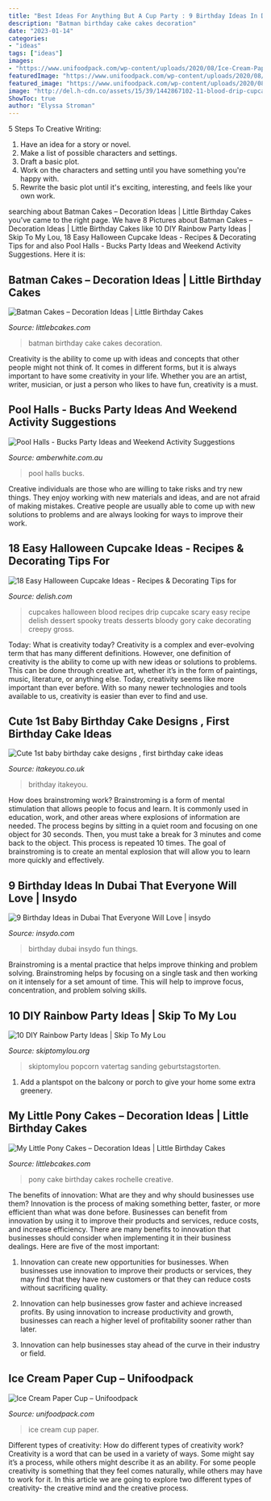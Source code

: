 ```yaml
---
title: "Best Ideas For Anything But A Cup Party : 9 Birthday Ideas In Dubai That Everyone Will Love"
description: "Batman birthday cake cakes decoration"
date: "2023-01-14"
categories:
- "ideas"
tags: ["ideas"]
images:
- "https://www.unifoodpack.com/wp-content/uploads/2020/08/Ice-Cream-Paper-Cup-3.jpg"
featuredImage: "https://www.unifoodpack.com/wp-content/uploads/2020/08/Ice-Cream-Paper-Cup-3.jpg"
featured_image: "https://www.unifoodpack.com/wp-content/uploads/2020/08/Ice-Cream-Paper-Cup-3.jpg"
image: "http://del.h-cdn.co/assets/15/39/1442867102-11-blood-drip-cupcakes.jpg"
ShowToc: true
author: "Elyssa Stroman"
---
```



5 Steps To Creative Writing:
1. Have an idea for a story or novel.
2. Make a list of possible characters and settings.
3. Draft a basic plot.
4. Work on the characters and setting until you have something you're happy with.
5. Rewrite the basic plot until it's exciting, interesting, and feels like your own work.

	

		
searching about Batman Cakes – Decoration Ideas | Little Birthday Cakes you've came to the right page. We have 8 Pictures about Batman Cakes – Decoration Ideas | Little Birthday Cakes like 10 DIY Rainbow Party Ideas | Skip To My Lou, 18 Easy Halloween Cupcake Ideas - Recipes &amp; Decorating Tips for and also Pool Halls - Bucks Party Ideas and Weekend Activity Suggestions. Here it is:
		
    
## Batman Cakes – Decoration Ideas | Little Birthday Cakes

<img loading=lazy src="http://www.littlebcakes.com/wp-content/uploads/2013/08/Batman-Birthday-Cake-Ideas.jpg" onerror="this.onerror=null;this.src='https://tse2.mm.bing.net/th?id=OIP.QayRJse0eLGWBWIAzCtffgHaFK&amp;pid=15.1';" alt="Batman Cakes – Decoration Ideas | Little Birthday Cakes">

_Source: littlebcakes.com_

>batman birthday cake cakes decoration. 

	

Creativity is the ability to come up with ideas and concepts that other people might not think of. It comes in different forms, but it is always important to have some creativity in your life. Whether you are an artist, writer, musician, or just a person who likes to have fun, creativity is a must.

    
## Pool Halls - Bucks Party Ideas And Weekend Activity Suggestions

<img loading=lazy src="https://www.amberwhite.com.au/_media/providers/gallery/d1c60ba264807cd370eafda0589337ec.jpg" onerror="this.onerror=null;this.src='https://tse2.mm.bing.net/th?id=OIP.5GCS6H7_deSeW6p2Vo4aKQHaD7&amp;pid=15.1';" alt="Pool Halls - Bucks Party Ideas and Weekend Activity Suggestions">

_Source: amberwhite.com.au_

>pool halls bucks. 

	

Creative individuals are those who are willing to take risks and try new things. They enjoy working with new materials and ideas, and are not afraid of making mistakes. Creative people are usually able to come up with new solutions to problems and are always looking for ways to improve their work.

    
## 18 Easy Halloween Cupcake Ideas - Recipes &amp; Decorating Tips For

<img loading=lazy src="http://del.h-cdn.co/assets/15/39/1442867102-11-blood-drip-cupcakes.jpg" onerror="this.onerror=null;this.src='https://tse3.mm.bing.net/th?id=OIP.Ahi5RCGefIHlvkPLNJJ0HAHaKh&amp;pid=15.1';" alt="18 Easy Halloween Cupcake Ideas - Recipes &amp; Decorating Tips for">

_Source: delish.com_

>cupcakes halloween blood recipes drip cupcake scary easy recipe delish dessert spooky treats desserts bloody gory cake decorating creepy gross. 

	

Today: What is creativity today?
Creativity is a complex and ever-evolving term that has many different definitions. However, one definition of creativity is the ability to come up with new ideas or solutions to problems. This can be done through creative art, whether it’s in the form of paintings, music, literature, or anything else. Today, creativity seems like more important than ever before. With so many newer technologies and tools available to us, creativity is easier than ever to find and use.

    
## Cute 1st Baby Birthday Cake Designs , First Birthday Cake Ideas

<img loading=lazy src="https://www.itakeyou.co.uk/wp-content/uploads/2020/09/1st-brithday-cake.jpg" onerror="this.onerror=null;this.src='https://tse2.mm.bing.net/th?id=OIP.9xcxUvRH1TxzLzjjckUQuQHaOS&amp;pid=15.1';" alt="Cute 1st baby birthday cake designs , first birthday cake ideas">

_Source: itakeyou.co.uk_

>brithday itakeyou. 

	

How does brainstroming work?
Brainstroming is a form of mental stimulation that allows people to focus and learn. It is commonly used in education, work, and other areas where explosions of information are needed. The process begins by sitting in a quiet room and focusing on one object for 30 seconds. Then, you must take a break for 3 minutes and come back to the object. This process is repeated 10 times. The goal of brainstroming is to create an mental explosion that will allow you to learn more quickly and effectively.

    
## 9 Birthday Ideas In Dubai That Everyone Will Love | Insydo

<img loading=lazy src="https://www.insydo.com/wp-content/uploads/2018/07/birthday-ideas-in-dubai-birthday-in-dubai-bubble-soccer-uae-Cropped.png" onerror="this.onerror=null;this.src='https://tse1.mm.bing.net/th?id=OIP.fNNaAYGBLzWpuAV3iLtOHQHaD3&amp;pid=15.1';" alt="9 Birthday Ideas in Dubai That Everyone Will Love | insydo">

_Source: insydo.com_

>birthday dubai insydo fun things. 

	

Brainstroming is a mental practice that helps improve thinking and problem solving. Brainstroming helps by focusing on a single task and then working on it intensely for a set amount of time. This will help to improve focus, concentration, and problem solving skills.

    
## 10 DIY Rainbow Party Ideas | Skip To My Lou

<img loading=lazy src="https://www.skiptomylou.org/wp-content/uploads/2016/03/rainbow-cupcakes.jpg" onerror="this.onerror=null;this.src='https://tse1.mm.bing.net/th?id=OIP.SiaqxtmTFWx0nezvPjlxrAHaKs&amp;pid=15.1';" alt="10 DIY Rainbow Party Ideas | Skip To My Lou">

_Source: skiptomylou.org_

>skiptomylou popcorn vatertag sanding geburtstagstorten. 

	

1. Add a plantspot on the balcony or porch to give your home some extra greenery.

    
## My Little Pony Cakes – Decoration Ideas | Little Birthday Cakes

<img loading=lazy src="http://www.littlebcakes.com/wp-content/uploads/2013/08/My-Little-Pony-Birthday-Cake.jpg" onerror="this.onerror=null;this.src='https://tse4.mm.bing.net/th?id=OIP.FMjxxmO5Oij36rtQNvolHAHaGs&amp;pid=15.1';" alt="My Little Pony Cakes – Decoration Ideas | Little Birthday Cakes">

_Source: littlebcakes.com_

>pony cake birthday cakes rochelle creative. 

	

The benefits of innovation: What are they and why should businesses use them?
Innovation is the process of making something better, faster, or more efficient than what was done before. Businesses can benefit from innovation by using it to improve their products and services, reduce costs, and increase efficiency. There are many benefits to innovation that businesses should consider when implementing it in their business dealings. Here are five of the most important: 
1. Innovation can create new opportunities for businesses. When businesses use innovation to improve their products or services, they may find that they have new customers or that they can reduce costs without sacrificing quality. 

2. Innovation can help businesses grow faster and achieve increased profits. By using innovation to increase productivity and growth, businesses can reach a higher level of profitability sooner rather than later. 

3. Innovation can help businesses stay ahead of the curve in their industry or field.

    
## Ice Cream Paper Cup – Unifoodpack

<img loading=lazy src="https://www.unifoodpack.com/wp-content/uploads/2020/08/Ice-Cream-Paper-Cup-3.jpg" onerror="this.onerror=null;this.src='https://tse4.mm.bing.net/th?id=OIP.hYpyrfUglmcU9pWlGv70ZgHaHa&amp;pid=15.1';" alt="Ice Cream Paper Cup – Unifoodpack">

_Source: unifoodpack.com_

>ice cream cup paper. 

	

Different types of creativity: How do different types of creativity work?
Creativity is a word that can be used in a variety of ways. Some might say it’s a process, while others might describe it as an ability. For some people creativity is something that they feel comes naturally, while others may have to work for it. In this article we are going to explore two different types of creativity- the creative mind and the creative process.


